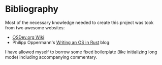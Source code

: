 # Bibliography

Most of the necessary knowledge needed to create this project was took from two awesome websites:

- [OSDev.org Wiki](http://wiki.osdev.org/Main_Page)
- Philipp Oppermann's [Writing an OS in Rust](https://os.phil-opp.com/) blog

I have allowed myself to borrow some fixed boilerplate (like initializing long mode) including accompanying commentary.
